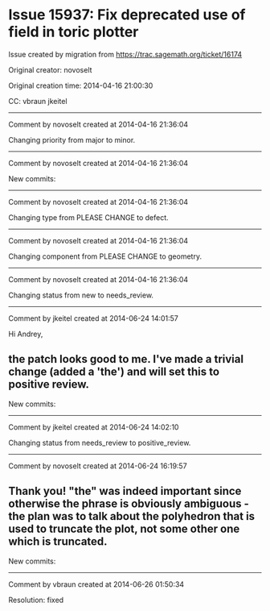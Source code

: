 # Issue 15937: Fix deprecated use of field in toric plotter

Issue created by migration from https://trac.sagemath.org/ticket/16174

Original creator: novoselt

Original creation time: 2014-04-16 21:00:30

CC:  vbraun jkeitel




---

Comment by novoselt created at 2014-04-16 21:36:04

Changing priority from major to minor.


---

Comment by novoselt created at 2014-04-16 21:36:04

New commits:


---

Comment by novoselt created at 2014-04-16 21:36:04

Changing type from PLEASE CHANGE to defect.


---

Comment by novoselt created at 2014-04-16 21:36:04

Changing component from PLEASE CHANGE to geometry.


---

Comment by novoselt created at 2014-04-16 21:36:04

Changing status from new to needs_review.


---

Comment by jkeitel created at 2014-06-24 14:01:57

Hi Andrey,

the patch looks good to me. I've made a trivial change (added a 'the') and will set this to positive review.
----
New commits:


---

Comment by jkeitel created at 2014-06-24 14:02:10

Changing status from needs_review to positive_review.


---

Comment by novoselt created at 2014-06-24 16:19:57

Thank you! "the" was indeed important since otherwise the phrase is obviously ambiguous - the plan was to talk about the polyhedron that is used to truncate the plot, not some other one which is truncated.
----
New commits:


---

Comment by vbraun created at 2014-06-26 01:50:34

Resolution: fixed
